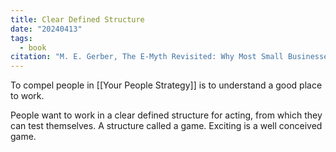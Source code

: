 ```yaml
---
title: Clear Defined Structure
date: "20240413"
tags:
  - book
citation: "M. E. Gerber, The E-Myth Revisited: Why Most Small Businesses Don’t Work and What to Do About It. Harper Collins, 2009."
---
```

To compel people in [[Your People Strategy]] is to understand a good place to work.

People want to work in a clear defined structure for acting, from which they can test themselves. A structure called a game. Exciting is a well conceived game.